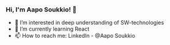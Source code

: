 ### Hi, I'm Aapo Soukkio! 👋


- 👀 I’m interested in deep understanding of SW-technologies
- 🌱 I’m currently learning React
- 📫 How to reach me: LinkedIn - @Aapo Soukkio

<!---
AapoSoukkio/AapoSoukkio is a ✨ special ✨ repository because its `README.md` (this file) appears on your GitHub profile.
You can click the Preview link to take a look at your changes.
--->
